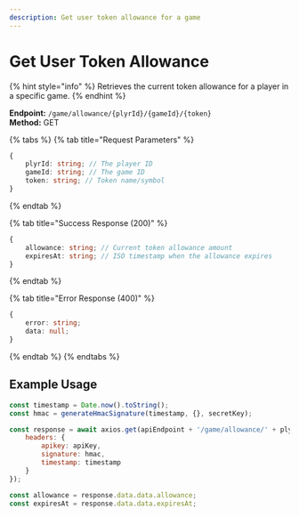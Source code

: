 ```yaml
---
description: Get user token allowance for a game
---
```


# Get User Token Allowance

{% hint style="info" %} Retrieves the current token allowance for a player in a specific game. {% endhint %}

**Endpoint:** `/game/allowance/{plyrId}/{gameId}/{token}`  
**Method:** GET

{% tabs %} {% tab title="Request Parameters" %}

```typescript
{
    plyrId: string; // The player ID
    gameId: string; // The game ID
    token: string; // Token name/symbol
}
```

{% endtab %}

{% tab title="Success Response (200)" %}

```typescript
{
    allowance: string; // Current token allowance amount
    expiresAt: string; // ISO timestamp when the allowance expires
}
```

{% endtab %}

{% tab title="Error Response (400)" %}

```typescript
{
    error: string;
    data: null;
}
```

{% endtab %} {% endtabs %}

## Example Usage

```javascript
const timestamp = Date.now().toString();
const hmac = generateHmacSignature(timestamp, {}, secretKey);

const response = await axios.get(apiEndpoint + '/game/allowance/' + plyrId + '/' + gameId + '/' + tokenName, {
    headers: {
        apikey: apiKey,
        signature: hmac,
        timestamp: timestamp
    }
});

const allowance = response.data.data.allowance;
const expiresAt = response.data.data.expiresAt;
```
